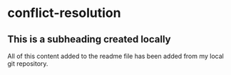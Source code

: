 # conflict-resolution
## This is a subheading created locally
All of this content added to the readme file has been added from my local git repository.
